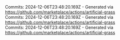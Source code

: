 Commits: 2024-12-06T23:48:20.169Z - Generated via https://github.com/marketplace/actions/artificial-grass
<br>
Commits: 2024-12-06T23:48:20.169Z - Generated via https://github.com/marketplace/actions/artificial-grass
<br>
Commits: 2024-12-06T23:48:20.169Z - Generated via https://github.com/marketplace/actions/artificial-grass
<br>
